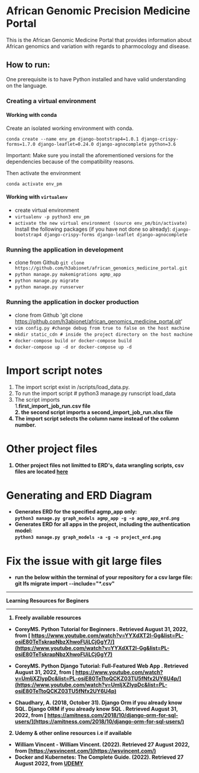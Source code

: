 # African Genomic Precision Medicine Portal

This is the African Genomic Medicine Portal that provides information about African genomics and variation with regards to pharmocology and disease.

## How to run:

One prerequisite is to have Python installed and have valid understanding on the language.

### Creating a virtual environment 

#### Working with conda 

Create an isolated working environment with conda.

```shell
conda create --name env_pm django-bootstrap4=1.0.1 django-crispy-forms=1.7.0 django-leaflet=0.24.0 django-agnocomplete python=3.6
```
Important: Make sure you install the aforementioned versions for the dependencies because of the compatibility reasons. 

Then activate the environment 

```
conda activate env_pm
```

#### Working with `virtualenv`
* create virtual environment
* `virtualenv -p python3 env_pm`
* `activate the new virtual environment (source env_pm/bin/activate)`
Install the following packages (if you have not done so already):
`django-bootstrap4 django-crispy-forms django-leaflet django-agnocomplete`

### Running the application in development

* clone from Github `git clone https://github.com/h3abionet/african_genomics_medicine_portal.git`
* `python manage.py makemigrations agmp_app`
* `python manage.py migrate`
* `python manage.py runserver`


### Running the application in docker production

* clone from Github 'git clone  https://github.com/h3abionet/african_genomics_medicine_portal.git'
* `vim config.py #change debug from true to false on the host machine`
* `mkdir static_cdn # inside the project directory on the host machine`
* `docker-compose build or docker-compose build`
* `docker-compose up -d or docker-compose up -d`

# Import script notes
1. The import script exist in /scripts/load_data.py.
2. To run the import script # python3 manage.py runscript load_data
3. The script imports
                <br>1.<b>first_import_job_run.csv <b> file 
               <br> 2. the second script imports a <b>second_import_job_run.xlsx</b> file
4. The import script selects the column name instead of the column number.

# Other project files
1. Other project files not limitted to ERD's, data wrangling scripts, csv files are located <a href="https://drive.google.com/drive/u/0/folders/17vzyy3QGL466uH5uxAXDXiCySe3rZD36" target="_blank">here</a>

<!-- # Screen shots of tabular presentation of PharmaGKb data -->
<!-- ![](images/drug.png?raw=true)
![](images/snp.png?raw=true)
![](images/snp_ethnic.png?raw=true) -->

# Generating and ERD Diagram

* Generates ERD for the specified agmp_app only: <br> `python3 manage.py graph_models agmp_app -g -o agmp_app_erd.png` 
* Generates ERD for all apps in the project, including the authentication model:<br> `python3 manage.py graph_models -a -g -o project_erd.png` 

# Fix the issue with git large files
* run the below within the terminal of your repository for a csv large file: <br> git lfs migrate import --include="*.csv"

<hr>      
Learning Resources for Beginers
<hr> 

1. Freely available resources
- CoreyMS. Python Tutorial for Beginners . Retrieved August 31, 2022, from [ https://www.youtube.com/watch?v=YYXdXT2l-Gg&list=PL-osiE80TeTskrapNbzXhwoFUiLCjGgY7/](https://www.youtube.com/watch?v=YYXdXT2l-Gg&list=PL-osiE80TeTskrapNbzXhwoFUiLCjGgY7)

- CoreyMS. Python Django Tutorial: Full-Featured Web App . Retrieved August 31, 2022, from [ https://www.youtube.com/watch?v=UmljXZIypDc&list=PL-osiE80TeTtoQCKZ03TU5fNfx2UY6U4p/](https://www.youtube.com/watch?v=UmljXZIypDc&list=PL-osiE80TeTtoQCKZ03TU5fNfx2UY6U4p)

- Chaudhary, A. (2018, October 31). Django Orm if you already know SQL. Django ORM if you already know SQL . Retrieved August 31, 2022, from [ https://amitness.com/2018/10/django-orm-for-sql-users/](https://amitness.com/2018/10/django-orm-for-sql-users/)

2. Udemy & other online resources i.e if available
- William Vincent - William Vincent. (2022). Retrieved 27 August 2022, from [https://wsvincent.com/](https://wsvincent.com/)
- Docker and Kubernetes: The Complete Guide. (2022). Retrieved 27 August 2022, from [UDEMY](https://www.udemy.com/course/docker-and-kubernetes-the-complete-guide/?LSNPUBID=JVFxdTr9V80&ranEAID=JVFxdTr9V80&ranMID=39197&ranSiteID=JVFxdTr9V80-FPVFIipzqssQR0YfZDpoHA&utm_medium=udemyads&utm_source=aff-campaign)
